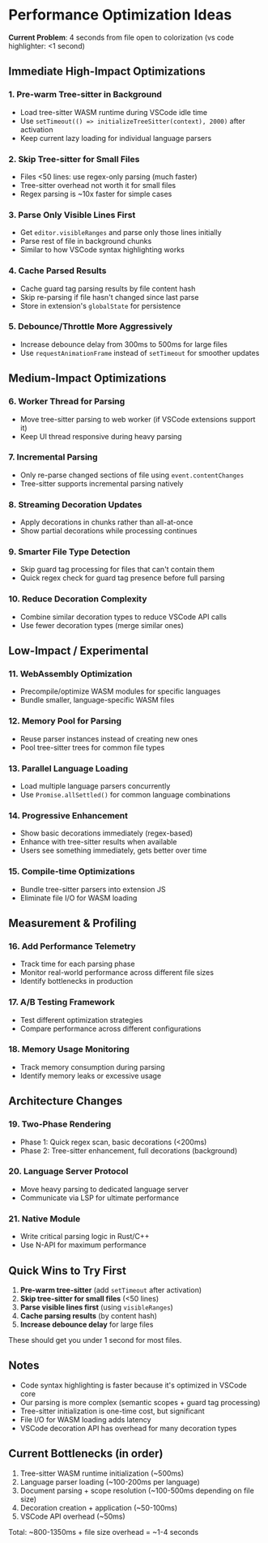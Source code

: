 # Performance Optimization Ideas

**Current Problem**: 4 seconds from file open to colorization (vs code highlighter: <1 second)

## Immediate High-Impact Optimizations

### 1. **Pre-warm Tree-sitter in Background**
- Load tree-sitter WASM runtime during VSCode idle time
- Use `setTimeout(() => initializeTreeSitter(context), 2000)` after activation
- Keep current lazy loading for individual language parsers

### 2. **Skip Tree-sitter for Small Files**
- Files <50 lines: use regex-only parsing (much faster)
- Tree-sitter overhead not worth it for small files
- Regex parsing is ~10x faster for simple cases

### 3. **Parse Only Visible Lines First**
- Get `editor.visibleRanges` and parse only those lines initially
- Parse rest of file in background chunks
- Similar to how VSCode syntax highlighting works

### 4. **Cache Parsed Results**
- Cache guard tag parsing results by file content hash
- Skip re-parsing if file hasn't changed since last parse
- Store in extension's `globalState` for persistence

### 5. **Debounce/Throttle More Aggressively**
- Increase debounce delay from 300ms to 500ms for large files
- Use `requestAnimationFrame` instead of `setTimeout` for smoother updates

## Medium-Impact Optimizations

### 6. **Worker Thread for Parsing**
- Move tree-sitter parsing to web worker (if VSCode extensions support it)
- Keep UI thread responsive during heavy parsing

### 7. **Incremental Parsing**
- Only re-parse changed sections of file using `event.contentChanges`
- Tree-sitter supports incremental parsing natively

### 8. **Streaming Decoration Updates**
- Apply decorations in chunks rather than all-at-once
- Show partial decorations while processing continues

### 9. **Smarter File Type Detection**
- Skip guard tag processing for files that can't contain them
- Quick regex check for guard tag presence before full parsing

### 10. **Reduce Decoration Complexity**
- Combine similar decoration types to reduce VSCode API calls
- Use fewer decoration types (merge similar ones)

## Low-Impact / Experimental

### 11. **WebAssembly Optimization**
- Precompile/optimize WASM modules for specific languages
- Bundle smaller, language-specific WASM files

### 12. **Memory Pool for Parsing**
- Reuse parser instances instead of creating new ones
- Pool tree-sitter trees for common file types

### 13. **Parallel Language Loading**
- Load multiple language parsers concurrently
- Use `Promise.allSettled()` for common language combinations

### 14. **Progressive Enhancement**
- Show basic decorations immediately (regex-based)
- Enhance with tree-sitter results when available
- Users see something immediately, gets better over time

### 15. **Compile-time Optimizations**
- Bundle tree-sitter parsers into extension JS
- Eliminate file I/O for WASM loading

## Measurement & Profiling

### 16. **Add Performance Telemetry**
- Track time for each parsing phase
- Monitor real-world performance across different file sizes
- Identify bottlenecks in production

### 17. **A/B Testing Framework**
- Test different optimization strategies
- Compare performance across different configurations

### 18. **Memory Usage Monitoring**
- Track memory consumption during parsing
- Identify memory leaks or excessive usage

## Architecture Changes

### 19. **Two-Phase Rendering**
- Phase 1: Quick regex scan, basic decorations (<200ms)
- Phase 2: Tree-sitter enhancement, full decorations (background)

### 20. **Language Server Protocol**
- Move heavy parsing to dedicated language server
- Communicate via LSP for ultimate performance

### 21. **Native Module**
- Write critical parsing logic in Rust/C++
- Use N-API for maximum performance

## Quick Wins to Try First

1. **Pre-warm tree-sitter** (add `setTimeout` after activation)
2. **Skip tree-sitter for small files** (<50 lines)
3. **Parse visible lines first** (using `visibleRanges`)
4. **Cache parsing results** (by content hash)
5. **Increase debounce delay** for large files

These should get you under 1 second for most files.

## Notes

- Code syntax highlighting is faster because it's optimized in VSCode core
- Our parsing is more complex (semantic scopes + guard tag processing)
- Tree-sitter initialization is one-time cost, but significant
- File I/O for WASM loading adds latency
- VSCode decoration API has overhead for many decoration types

## Current Bottlenecks (in order)

1. Tree-sitter WASM runtime initialization (~500ms)
2. Language parser loading (~100-200ms per language)
3. Document parsing + scope resolution (~100-500ms depending on file size)
4. Decoration creation + application (~50-100ms)
5. VSCode API overhead (~50ms)

Total: ~800-1350ms + file size overhead = ~1-4 seconds